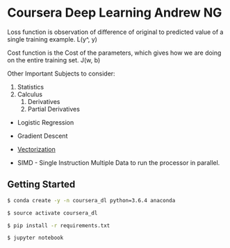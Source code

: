 # Coursera Deep Learning Andrew NG

Loss function is observation of difference of original to predicted value of a single training example. L(y^, y)

Cost function is the Cost of the parameters, which gives how we are doing on the entire training set. J(w, b)

Other Important Subjects to consider:

1. Statistics
2. Calculus
    1. Derivatives
    2. Partial Derivatives

* Logistic Regression
* Gradient Descent
* [Vectorization](01_Vectorization_demo.ipynb)

* SIMD - Single Instruction Multiple Data to run the processor in parallel.

## Getting Started

```sh
$ conda create -y -n coursera_dl python=3.6.4 anaconda
```

```sh
$ source activate coursera_dl
```

```sh
$ pip install -r requirements.txt
```

```sh
$ jupyter notebook
```